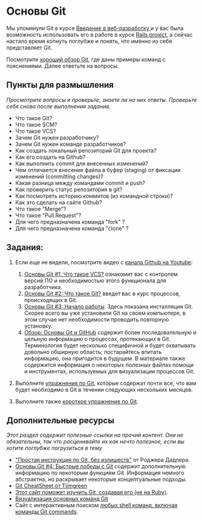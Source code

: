 # Основы Git
<!-- *...* -->

Мы упомянули Git в курсе [Введение в веб-разработку ](/introduction-to-web-development/tools-of-trade) и у вас была возможность использовать его в работе в курсе [Rails project](/basics-of-web-development/project-ruby-on-rails), а сейчас настало время копнуть поглубже и понять, что именно из себя представляет Git.

Посмотрите [хороший обзор Git](http://www.vikingcodeschool.com/web-development-basics/getting-to-know-git), где даны примеры команд с пояснениями. Далее ответьте на вопросы.

## Пункты для размышления

*Просмотрите вопросы и проверьте, знаете ли на них ответы. Проверьте себя снова после выполнения задания.*

* Что такое Git?
* Что такое SCM?
* Что такое VCS?
* Зачем Git нужен разработчику?
* Зачем Git нужен команде разработчиков?
* Как создать локальный репозиторий Git для проекта?
* Как его создать на Github?
* Как выполнить commit для внесенных изменений?
* Чем отличается внесение файла в буфер (staging) от фиксации изменений (committing changes)?
* Какая разница между командами commit и push?
* Как проверить статус репозитория в git?
* Как посмотреть историю коммитов (из командной строки)?
* Как это сделать на сайте Github?
* Что такое "Merge"?
* Что такое "Pull Request"?
* Для чего предназначена команда "fork" ?
* Для чего предназначена команда "clone" ?

## Задания:

1. Если еще не видели, посмотрите видео с [канала Github на Youtube](http://www.youtube.com/GitHubGuides):

    1. [Основы Git #1: Что такое VCS?](http://www.youtube.com/watch?v=8oRjP8yj2Wo) ознакомит вас с контролем версий ПО и необходимостью этого функционала для разработчика.
    2. [Основы Git #2: Что такое Git?](http://www.youtube.com/watch?v=uhtzxPU7Bz0) введет вас в курс процессов, происходящих в Git.
    3. [Основы Git #3: Начало работы](https://www.youtube.com/watch?v=wmnSyrRBKTw). Здесь показана инсталляция Git. Скорее всего вы уже установили Git на своем компьютере, в этом случае нет необходимости проводить повторную установку.
    4. [Обзор: Основы Git и GitHub](http://www.youtube.com/watch?v=U8GBXvdmHT4) содержит более последовательную и цельную информацию о процессах, протекающих в Git. Терминология будет несколько специфичной и будет охватывать довольно обширную область; постарайтесь впитать информацию, она пригодится в будущем. В материале также содержится информация о некоторых полезных файлах помощи и инструментах, используемых для визуализации процессов Git.

1. Выполните [упражнения по Git](http://www.vikingcodeschool.com/web-development-basics/git-calisthenics), которые содержат почти все, что вам будет необходимо в Git в течении следующих нескольких месяцев.
2. Выполните также [короткое упражнение по Git](http://try.github.io/levels/1/challenges/1).

## Дополнительные ресурсы

*Этот раздел содержит полезные ссылки на прочий контент. Они не обязательны, так что расценивайте их как нечто полезное, если вы хотите поглубже погрузиться в тему*

* ["Простая инструкция по Git, без излишеств"](http://rogerdudler.github.io/git-guide/) от Роджера Дадлера.
* [Основы Git #4: Быстрые победы с Git](http://www.youtube.com/watch?v=7w5Z7LmyLgI) содержит дополнительную информацию по некоторым функциям Git. Информация немного абстрактна, но раскрывает некоторые концептуальные подходы.
* [Git CheatSheet от Tiimgreen](https://github.com/tiimgreen/github-cheat-sheet)
* [Этот сайт поможет изучить Git, создавая его (не на Ruby)](http://kushagragour.in/blog/2014/01/build-git-learn-git/).
* [Визуализация основных команд Git](http://www.wei-wang.com/ExplainGitWithD3/)
* Сайт с интерактивным поиском [любых shell команд, включая команды Git commands](http://explainshell.com).
